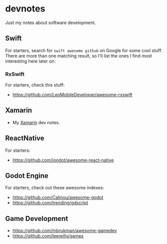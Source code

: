 # devnotes
Just my notes about software development.

## Swift
For starters, search for `swift awesome github` on Google for some cool stuff. There are more than one matching result, so I'll list the ones I find most interesting here later on.

### RxSwift
For starters, check this stuff:
* https://github.com/LeoMobileDeveloper/awesome-rxswift

## Xamarin
* My [Xamarin](./Xamarin.md) dev notes.

## ReactNative
For starters:
* https://github.com/jondot/awesome-react-native

## Godot Engine
For starters, check out these awesome indexes:
* https://github.com/Calinou/awesome-godot
* https://github.com/trending/gdscript

## Game Development
* https://github.com/mbrukman/awesome-gamedev
* https://github.com/leereilly/games